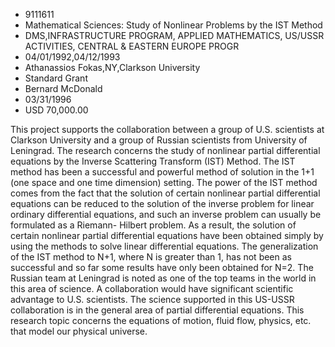
* 9111611
* Mathematical Sciences: Study of Nonlinear Problems by the IST Method
* DMS,INFRASTRUCTURE PROGRAM, APPLIED MATHEMATICS, US/USSR ACTIVITIES, CENTRAL & EASTERN EUROPE PROGR
* 04/01/1992,04/12/1993
* Athanassios Fokas,NY,Clarkson University
* Standard Grant
* Bernard McDonald
* 03/31/1996
* USD 70,000.00

This project supports the collaboration between a group of U.S. scientists at
Clarkson University and a group of Russian scientists from University of
Leningrad. The research concerns the study of nonlinear partial differential
equations by the Inverse Scattering Transform (IST) Method. The IST method has
been a successful and powerful method of solution in the 1+1 (one space and one
time dimension) setting. The power of the IST method comes from the fact that
the solution of certain nonlinear partial differential equations can be reduced
to the solution of the inverse problem for linear ordinary differential
equations, and such an inverse problem can usually be formulated as a Riemann-
Hilbert problem. As a result, the solution of certain nonlinear partial
differential equations have been obtained simply by using the methods to solve
linear differential equations. The generalization of the IST method to N+1,
where N is greater than 1, has not been as successful and so far some results
have only been obtained for N=2. The Russian team at Leningrad is noted as one
of the top teams in the world in this area of science. A collaboration would
have significant scientific advantage to U.S. scientists. The science supported
in this US-USSR collaboration is in the general area of partial differential
equations. This research topic concerns the equations of motion, fluid flow,
physics, etc. that model our physical universe.
